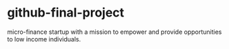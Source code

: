 # github-final-project
micro-finance startup with a mission to empower and provide opportunities to low income individuals. 
